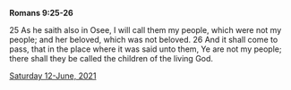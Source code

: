 **Romans 9:25-26**

25 As he saith also in Osee, I will call them my people, which were not my people; and her beloved, which was not beloved. 26 And it shall come to pass, that in the place where it was said unto them, Ye are not my people; there shall they be called the children of the living God.

[Saturday 12-June, 2021](https://t.me/s/daily_scripture)
